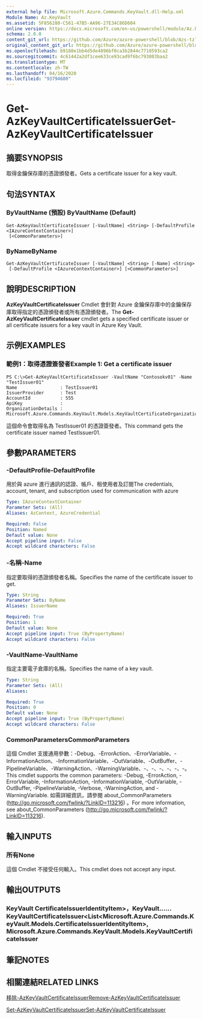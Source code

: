 ```yaml
---
external help file: Microsoft.Azure.Commands.KeyVault.dll-Help.xml
Module Name: Az.KeyVault
ms.assetid: 5F856280-C561-47B5-AA96-27E34C86D604
online version: https://docs.microsoft.com/en-us/powershell/module/Az.keyvault/get-AzKeyvaultcertificateissuer
schema: 2.0.0
content_git_url: https://github.com/Azure/azure-powershell/blob/Azs-tzl/src/KeyVault/KeyVault/help/Get-AzKeyVaultCertificateIssuer.md
original_content_git_url: https://github.com/Azure/azure-powershell/blob/Azs-tzl/src/KeyVault/KeyVault/help/Get-AzKeyVaultCertificateIssuer.md
ms.openlocfilehash: b9188e1bb4d5de4896bf0ca3b2844c7718593ca2
ms.sourcegitcommit: 4c61442a2df1cee633ce93cad9f6bc793803baa2
ms.translationtype: MT
ms.contentlocale: zh-TW
ms.lasthandoff: 04/16/2020
ms.locfileid: "93794680"
---
```

# <span data-ttu-id="3c4d1-101">Get-AzKeyVaultCertificateIssuer</span><span class="sxs-lookup"><span data-stu-id="3c4d1-101">Get-AzKeyVaultCertificateIssuer</span></span>

## <span data-ttu-id="3c4d1-102">摘要</span><span class="sxs-lookup"><span data-stu-id="3c4d1-102">SYNOPSIS</span></span>
<span data-ttu-id="3c4d1-103">取得金鑰保存庫的憑證頒發者。</span><span class="sxs-lookup"><span data-stu-id="3c4d1-103">Gets a certificate issuer for a key vault.</span></span>

## <span data-ttu-id="3c4d1-104">句法</span><span class="sxs-lookup"><span data-stu-id="3c4d1-104">SYNTAX</span></span>

### <span data-ttu-id="3c4d1-105">ByVaultName (預設) </span><span class="sxs-lookup"><span data-stu-id="3c4d1-105">ByVaultName (Default)</span></span>
```
Get-AzKeyVaultCertificateIssuer [-VaultName] <String> [-DefaultProfile <IAzureContextContainer>]
 [<CommonParameters>]
```

### <span data-ttu-id="3c4d1-106">ByName</span><span class="sxs-lookup"><span data-stu-id="3c4d1-106">ByName</span></span>
```
Get-AzKeyVaultCertificateIssuer [-VaultName] <String> [-Name] <String>
 [-DefaultProfile <IAzureContextContainer>] [<CommonParameters>]
```

## <span data-ttu-id="3c4d1-107">說明</span><span class="sxs-lookup"><span data-stu-id="3c4d1-107">DESCRIPTION</span></span>
<span data-ttu-id="3c4d1-108">**AzKeyVaultCertificateIssuer** Cmdlet 會針對 Azure 金鑰保存庫中的金鑰保存庫取得指定的憑證頒發者或所有憑證頒發者。</span><span class="sxs-lookup"><span data-stu-id="3c4d1-108">The **Get-AzKeyVaultCertificateIssuer** cmdlet gets a specified certificate issuer or all certificate issuers for a key vault in Azure Key Vault.</span></span>

## <span data-ttu-id="3c4d1-109">示例</span><span class="sxs-lookup"><span data-stu-id="3c4d1-109">EXAMPLES</span></span>

### <span data-ttu-id="3c4d1-110">範例1：取得憑證簽發者</span><span class="sxs-lookup"><span data-stu-id="3c4d1-110">Example 1: Get a certificate issuer</span></span>
```
PS C:\>Get-AzKeyVaultCertificateIssuer -VaultName "Contosokv01" -Name "TestIssuer01"
Name                : TestIssuer01
IssuerProvider      : Test
AccountId           : 555
ApiKey              : 
OrganizationDetails : Microsoft.Azure.Commands.KeyVault.Models.KeyVaultCertificateOrganizationDetails
```

<span data-ttu-id="3c4d1-111">這個命令會取得名為 TestIssuer01 的憑證簽發者。</span><span class="sxs-lookup"><span data-stu-id="3c4d1-111">This command gets the certificate issuer named TestIssuer01.</span></span>

## <span data-ttu-id="3c4d1-112">參數</span><span class="sxs-lookup"><span data-stu-id="3c4d1-112">PARAMETERS</span></span>

### <span data-ttu-id="3c4d1-113">-DefaultProfile</span><span class="sxs-lookup"><span data-stu-id="3c4d1-113">-DefaultProfile</span></span>
<span data-ttu-id="3c4d1-114">用於與 azure 進行通訊的認證、帳戶、租使用者及訂閱</span><span class="sxs-lookup"><span data-stu-id="3c4d1-114">The credentials, account, tenant, and subscription used for communication with azure</span></span>

```yaml
Type: IAzureContextContainer
Parameter Sets: (All)
Aliases: AzContext, AzureCredential

Required: False
Position: Named
Default value: None
Accept pipeline input: False
Accept wildcard characters: False
```

### <span data-ttu-id="3c4d1-115">-名稱</span><span class="sxs-lookup"><span data-stu-id="3c4d1-115">-Name</span></span>
<span data-ttu-id="3c4d1-116">指定要取得的憑證頒發者名稱。</span><span class="sxs-lookup"><span data-stu-id="3c4d1-116">Specifies the name of the certificate issuer to get.</span></span>

```yaml
Type: String
Parameter Sets: ByName
Aliases: IssuerName

Required: True
Position: 1
Default value: None
Accept pipeline input: True (ByPropertyName)
Accept wildcard characters: False
```

### <span data-ttu-id="3c4d1-117">-VaultName</span><span class="sxs-lookup"><span data-stu-id="3c4d1-117">-VaultName</span></span>
<span data-ttu-id="3c4d1-118">指定主要電子倉庫的名稱。</span><span class="sxs-lookup"><span data-stu-id="3c4d1-118">Specifies the name of a key vault.</span></span>

```yaml
Type: String
Parameter Sets: (All)
Aliases: 

Required: True
Position: 0
Default value: None
Accept pipeline input: True (ByPropertyName)
Accept wildcard characters: False
```

### <span data-ttu-id="3c4d1-119">CommonParameters</span><span class="sxs-lookup"><span data-stu-id="3c4d1-119">CommonParameters</span></span>
<span data-ttu-id="3c4d1-120">這個 Cmdlet 支援通用參數：-Debug、-ErrorAction、-ErrorVariable、-InformationAction、-InformationVariable、-OutVariable、-OutBuffer、-PipelineVariable、-WarningAction、-WarningVariable、-、-、-、-、-、-。</span><span class="sxs-lookup"><span data-stu-id="3c4d1-120">This cmdlet supports the common parameters: -Debug, -ErrorAction, -ErrorVariable, -InformationAction, -InformationVariable, -OutVariable, -OutBuffer, -PipelineVariable, -Verbose, -WarningAction, and -WarningVariable.</span></span> <span data-ttu-id="3c4d1-121">如需詳細資訊，請參閱 about_CommonParameters (http://go.microsoft.com/fwlink/?LinkID=113216) 。</span><span class="sxs-lookup"><span data-stu-id="3c4d1-121">For more information, see about_CommonParameters (http://go.microsoft.com/fwlink/?LinkID=113216).</span></span>

## <span data-ttu-id="3c4d1-122">輸入</span><span class="sxs-lookup"><span data-stu-id="3c4d1-122">INPUTS</span></span>

### <span data-ttu-id="3c4d1-123">所有</span><span class="sxs-lookup"><span data-stu-id="3c4d1-123">None</span></span>
<span data-ttu-id="3c4d1-124">這個 Cmdlet 不接受任何輸入。</span><span class="sxs-lookup"><span data-stu-id="3c4d1-124">This cmdlet does not accept any input.</span></span>

## <span data-ttu-id="3c4d1-125">輸出</span><span class="sxs-lookup"><span data-stu-id="3c4d1-125">OUTPUTS</span></span>

### <span data-ttu-id="3c4d1-126">KeyVault CertificateIssuerIdentityItem>，KeyVault...... KeyVaultCertificateIssuer<</span><span class="sxs-lookup"><span data-stu-id="3c4d1-126">List<Microsoft.Azure.Commands.KeyVault.Models.CertificateIssuerIdentityItem>, Microsoft.Azure.Commands.KeyVault.Models.KeyVaultCertificateIssuer</span></span>

## <span data-ttu-id="3c4d1-127">筆記</span><span class="sxs-lookup"><span data-stu-id="3c4d1-127">NOTES</span></span>

## <span data-ttu-id="3c4d1-128">相關連結</span><span class="sxs-lookup"><span data-stu-id="3c4d1-128">RELATED LINKS</span></span>

[<span data-ttu-id="3c4d1-129">移除-AzKeyVaultCertificateIssuer</span><span class="sxs-lookup"><span data-stu-id="3c4d1-129">Remove-AzKeyVaultCertificateIssuer</span></span>](./Remove-AzKeyVaultCertificateIssuer.md)

[<span data-ttu-id="3c4d1-130">Set-AzKeyVaultCertificateIssuer</span><span class="sxs-lookup"><span data-stu-id="3c4d1-130">Set-AzKeyVaultCertificateIssuer</span></span>](./Set-AzKeyVaultCertificateIssuer.md)


